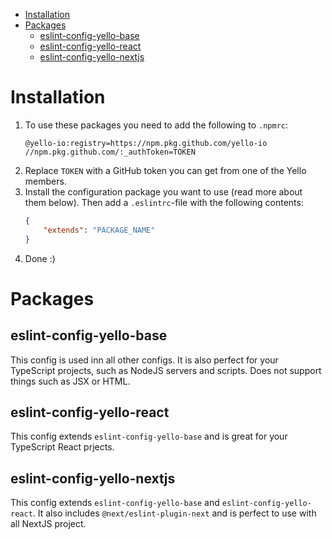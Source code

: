 
- [Installation](#installation)
- [Packages](#packages)
	- [eslint-config-yello-base](#eslint-config-yello-base)
	- [eslint-config-yello-react](#eslint-config-yello-react)
	- [eslint-config-yello-nextjs](#eslint-config-yello-nextjs)

# Installation
1. To use these packages you need to add the following to `.npmrc`:
	```
	@yello-io:registry=https://npm.pkg.github.com/yello-io
	//npm.pkg.github.com/:_authToken=TOKEN
	```
2. Replace `TOKEN` with a GitHub token you can get from one of the Yello members.
3. Install the configuration package you want to use (read more about them below). Then add a `.eslintrc`-file with the following contents:
	```JSON
	{
		"extends": "PACKAGE_NAME"
	}
	```
4. Done :)

# Packages

## eslint-config-yello-base
This config is used inn all other configs. It is also perfect for your TypeScript projects, such as NodeJS servers and scripts. Does not support things such as JSX or HTML.

## eslint-config-yello-react
This config extends `eslint-config-yello-base` and is great for your TypeScript React prjects.

## eslint-config-yello-nextjs
This config extends `eslint-config-yello-base` and `eslint-config-yello-react`. It also includes `@next/eslint-plugin-next` and is perfect to use with all NextJS project.

